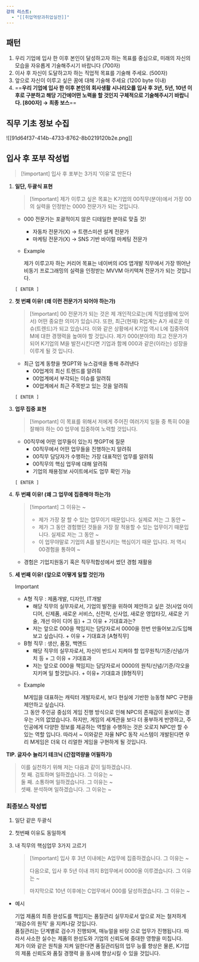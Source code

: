 ```yaml
---
강의 리스트:
  - "[[취업역량과취업실전]]"
---
```

## 패턴

1. 우리 기업에 입사 한 이후 본인이 달성하고자 하는 목표를 중심으로, 미래의 자신의 모습을 자유롭게 기술해주시기 바랍니다 (700자)
2. 이사 후 자신이 도달하고자 하는 직업적 목표를 기술해 주세요. (500자)
3. 앞으로 자신이 이루고 싶은 꿈에 대해 기술해 주세요 (1200 byte 이내)
4. ==**우리 기업에 입사 한 이후 본인의 회사생활 시나리오를 입사 후 3년, 5년, 10년 이후로 구분하고 해당 기간에어떤 노력을 할 것인지 구체적으로 기술해주시기 바랍니다. [800자] → 최종 보스**==

  

## 직무 기초 정보 수집

![[91d64f37-414b-4733-8762-8b0219120b2e.png]]

  

  

## 입사 후 포부 작성법

> [!important] 입사 후 포부는 3가지 ‘이유’로 만든다

1. **일단, 두괄식 표현**
    
    > [!important] 제가 이루고 싶은 목표는 K기업의 00직무(분야)에서 가장 00의 실력을 인정받는 0000 전문가가 되는 것입니다.
    
    - 000 전문가는 포괄적이지 않은 디테일한 분야로 맞출 것!
        - 자동차 전문가(X) → 트랜스미션 설계 전문가
        - 마케팅 전문가(X) → SNS 기반 바이럴 마케팅 전문가
    
    - Example
        
        제가 이루고자 하는 커리어 목표는 네이버의 iOS 앱개발 직무에서 가장 뛰어난 비동기 프로그래밍의 실력을 인정받는 MVVM 아키텍쳐 전문가가 되는 것입니다.
        
    
    `[ ENTER ]`
    
2. **첫 번째 이유! (왜 이런 전문가가 되어야 하는가)**
    
    > [!important] 00 전문가가 되는 것은 제 개인적으로는(제 직업생활에 있어서) 어떤 중요한 의미가 있습니다. 또한, 최근(현재) R업계는 A가 새로운 이슈(트렌드)가 되고 있습니다. 이와 같은 상황에서 K기업 역시 L에 집중하여 M에 대한 경쟁력을 높여야 할 것입니다. 제가 000(분야의) 최고 전문가가 되어 K기업의 M을 발전시킨다면 기업과 함께 000과 같은(이라는) 성장을 이루게 될 것 입니다.
    
    - 최근 업계 동향을 챗GPT와 뉴스검색을 통해 추려낸다
        - 00업계의 최신 트렌드를 알려줘
        - 00업계에서 부각되는 이슈를 알려줘
        - 00업계에서 최근 주목받고 있는 것을 알려줘
    
    `[ ENTER ]`
    
3. **업무 집중 표현**
    
    > [!important] 이 목표를 위해서 저에게 주어진 여러가지 일들 중 특히 00을 잘해야 하는 00 업무에 집중하여 노력할 것입니다.
    
    - 00직무에 어떤 업무들이 있는지 챗GPT에 질문
        - 00직무에서 어떤 업무들을 진행하는지 알려줘
        - 00직무 담당자가 수행하는 가장 대표적인 업무를 알려줘
        - 00직무의 핵심 업무에 대해 알려줘
        - 기업의 채용정보 사이트에서도 업무 확인 가능
    
    `[ ENTER ]`
    
4. **두 번째 이유! (왜 그 업무에 집중해야 하는가)**
    
    > [!important] 그 이유는 ~
    > 
    > - 제가 가장 잘 할 수 있는 업무이기 때문입니다. 실제로 저는 그 동안 ~
    > - 제가 그 동안 경험했던 것들을 가장 잘 적용할 수 있는 업무이기 때문입니다. 실제로 저는 그 동안 ~
    > - 이 업무야말로 기업의 A를 발전시키는 핵심이기 때문 입니다. 저 역시 00경험을 통하여 ~
    
    - 경험은 기업지원동기 혹은 직무적합성에서 썼던 경험 재활용
5. **세 번째 이유! (앞으로 어떻게 일할 것인가)**
    
    > [!important]
    > 
    > - A형 직무 : 제품개발, 디자인, IT개발
    >     - 해당 직무의 실무자로서, 기업의 발전을 위하여 제안하고 싶은 것(사업 아이디어, 신제품, 새로운 서비스, 신전략, 신사업, 새로운 영업타깃, 새로운 기술, 개선 아이 디어 등) + 그 이유 + 기대효과는?
    >     - 저는 앞으로 000을 책임지는 담당자로서 0000을 한번 만들어보고/도입해보고 싶습니다. + 이유 + 기대효과 [A형직무]
    > - B형 직무 : 생산, 품질, 백엔드
    >     - 해당 직무의 실무자로서, 자신이 반드시 지켜야 할 업무원칙/기준/신념/가치 등 + 그 이유 + 기대효과
    >     - 저는 앞으로 000을 책임지는 담당자로서 0000의 원칙/신념/기준/각오을 지키며 일 할것입니다. + 이유+ 기대효과 [B형직무]
    
    - Example
        
        M게임을 대표하는 캐릭터 개발자로서, 보다 현실에 기반한 능동형 NPC 구현을 제안하고 싶습니다.  
        그 동안 주인공 중심의 게임 진행 방식으로 인해 NPC의 존재감이 돋보이는 경우는 거의 없었습니다. 하지만, 게임의 세계관을 보다 더 풍부하게 반영하고, 주인공에게 다양한 정보를 제공하는 역할을 수행하는 것은 오로지 NPC만 할 수 있는 역할 입니다. 따라서 ~ 이와같은 자율 NPC 동작 시스템이 개발된다면 우리 M게임은 더욱 더 리얼한 게임을 구현하게 될 것입니다.  
        
          
        
    
      
    

**TIP. 글자수 늘리기 테크닉 (간접역량을 어필하기)**

> 이를 실천하기 위해 저는 다음과 같이 일하겠습니다.  
> 첫 째. 검토하며 일하겠습니다. 그 이유는 ~  
> 둘 째. 소통하며 일하겠습니다. 그 이유는 ~  
> 셋째. 분석하며 일하겠습니다. 그 이유는 ~  

  

### 최종보스 작성법

1. 일단 같은 두괄식
2. 첫번째 이유도 동일하게
3. 내 직무의 핵심업무 3가지 고르기
    
    > [!important] 입사 후 3년 이내에는 A업무에 집중하겠습니다. 그 이유는 ~
    > 
    > 다음으로, 입사 후 5년 이내 까지 B업무에서 0000올 이루겠습니다. 그 이유는 ~
    > 
    > 마지막으로 10년 이후에는 C업무에서 000를 달성하겠습니다. 그 이유는 ~
    

  

- 예시
    
    기업 제품의 최종 완성도를 책임지는 품질관리 실무자로서 앞으로 저는 철저하게 '재검수의 원칙' 을 지켜나갈 것입니다.  
    품질관리는 단계별로 검수가 진행되며, 매뉴얼을 바탕 으로 업무가 진행됩니다. 따라서 사소한 실수는 제품의 완성도와 기업의 신뢰도에 중대한 영향을 미칩니다.  
    제가 이와 같은 원칙을 지켜 일한다면 품질관리팀의 업무 능률 향상은 물론, K기업의 제품 신뢰도와 품질 경쟁력 을 동시에 향상시킬 수 있을 것입니다.
